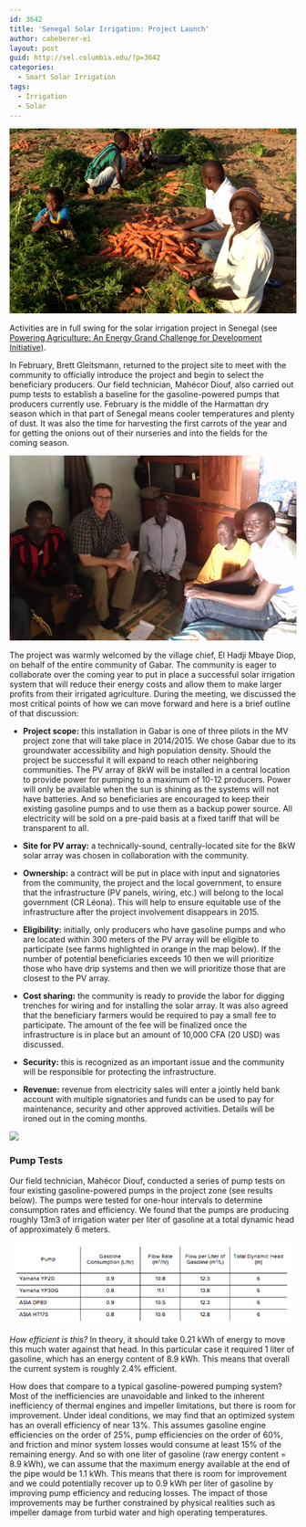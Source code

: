 ```yaml
---
id: 3642
title: 'Senegal Solar Irrigation: Project Launch'
author: caheberer-ei
layout: post
guid: http://sel.columbia.edu/?p=3642
categories:
  - Smart Solar Irrigation
tags:
  - Irrigation
  - Solar
---
```

![farmersSenegal][1] 



Activities are in full swing for the solar irrigation project in Senegal (see <a href source="http://poweringag.org"> Powering Agriculture: An Energy Grand Challenge for Development Initiative)</a>.

In February, Brett Gleitsmann, returned to the project site to meet with the community to officially introduce the project and begin to select the beneficiary producers. Our field technician, Mahécor Diouf, also carried out pump tests to establish a baseline for the gasoline-powered pumps that producers currently use. February is the middle of the Harmattan dry season which in that part of Senegal means cooler temperatures and plenty of dust. It was also the time for harvesting the first carrots of the year and for getting the onions out of their nurseries and into the fields for the coming season.



![communitySenegal][2] 



The project was warmly welcomed by the village chief, El Hadji Mbaye Diop, on behalf of the entire community of Gabar. The community is eager to collaborate over the coming year to put in place a successful solar irrigation system that will reduce their energy costs and allow them to make larger profits from their irrigated agriculture. During the meeting, we discussed the most critical points of how we can move forward and here is a brief outline of that discussion:

  * **Project scope:** this installation in Gabar is one of three pilots in the MV project zone that will take place in 2014/2015. We chose Gabar due to its groundwater accessibility and high population density. Should the project be successful it will expand to reach other neighboring communities. The PV array of 8kW will be installed in a central location to provide power for pumping to a maximum of 10-12 producers. Power will only be available when the sun is shining as the systems will not have batteries. And so beneficiaries are encouraged to keep their existing gasoline pumps and to use them as a backup power source. All electricity will be sold on a pre-paid basis at a fixed tariff that will be transparent to all. 
  * **Site for PV array:** a technically-sound, centrally-located site for the 8kW solar array was chosen in collaboration with the community.</br> 

  * **Ownership:** a contract will be put in place with input and signatories from the community, the project and the local government, to ensure that the infrastructure (PV panels, wiring, etc.) will belong to the local government (CR Léona). This will help to ensure equitable use of the infrastructure after the project involvement disappears in 2015.</br> 

  * **Eligibility:** initially, only producers who have gasoline pumps and who are located within 300 meters of the PV array will be eligible to participate (see farms highlighted in orange in the map below). If the number of potential beneficiaries exceeds 10 then we will prioritize those who have drip systems and then we will prioritize those that are closest to the PV array.</br> 

  * **Cost sharing:** the community is ready to provide the labor for digging trenches for wiring and for installing the solar array. It was also agreed that the beneficiary farmers would be required to pay a small fee to participate. The amount of the fee will be finalized once the infrastructure is in place but an amount of 10,000 CFA (20 USD) was discussed.</br> 

  * **Security:** this is recognized as an important issue and the community will be responsible for protecting the infrastructure.</br> 

  * **Revenue:** revenue from electricity sales will enter a jointly held bank account with multiple signatories and funds can be used to pay for maintenance, security and other approved activities. Details will be ironed out in the coming months.</br> 

![][3] 

### Pump Tests

Our field technician, Mahécor Diouf, conducted a series of pump tests on four existing gasoline-powered pumps in the project zone (see results below). The pumps were tested for one-hour intervals to determine consumption rates and efficiency. We found that the pumps are producing roughly 13m3 of irrigation water per liter of gasoline at a total dynamic head of approximately 6 meters.



![pumpTestChart][4] 



*How efficient is this?* In theory, it should take 0.21 kWh of energy to move this much water against that head. In this particular case it required 1 liter of gasoline, which has an energy content of 8.9 kWh. This means that overall the current system is roughly 2.4% efficient.

How does that compare to a typical gasoline-powered pumping system? Most of the inefficiencies are unavoidable and linked to the inherent inefficiency of thermal engines and impeller limitations, but there is room for improvement. Under ideal conditions, we may find that an optimized system has an overall efficiency of near 13%. This assumes gasoline engine efficiencies on the order of 25%, pump efficiencies on the order of 60%, and friction and minor system losses would consume at least 15% of the remaining energy. And so with one liter of gasoline (raw energy content = 8.9 kWh), we can assume that the maximum energy available at the end of the pipe would be 1.1 kWh. This means that there is room for improvement and we could potentially recover up to 0.9 kWh per liter of gasoline by improving pump efficiency and reducing losses. The impact of those improvements may be further constrained by physical realities such as impeller damage from turbid water and high operating temperatures.

 [1]: /assets/uploads/blog/2014/04/farmersSenegal.jpg
 [2]: /assets/uploads/blog/2014/04/communitySenegal.jpg
 [3]: /assets/uploads/blog/2014/04/SenegalPump.jpg
 [4]: /assets/uploads/blog/2014/04/pumpTestChart.png